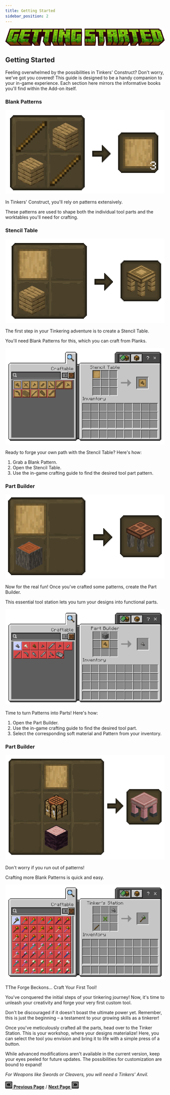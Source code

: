 ```yaml
---
title: Getting Started
sidebar_position: 2
---
```


![Getting Started](../_assets/images/tinkers-getting_started.png)

## Getting Started

Feeling overwhelmed by the possibilities in Tinkers' Construct? Don't worry, we've got you covered! This guide is designed to be a handy companion to your in-game experience.  Each section here mirrors the informative books you'll find within the Add-on itself.

### Blank Patterns

![Pattern Crafting](../_assets/images/tinkers-pattern_recipe.png)

In Tinkers' Construct, you'll rely on patterns extensively. 

These patterns are used to shape both the individual tool parts and the worktables you'll need for crafting.

### Stencil Table

![Stencil Table Crafting](../_assets/images/tinkers-stencil_table_recipe.png)

The first step in your Tinkering adventure is to create a Stencil Table.

You'll need Blank Patterns for this, which you can craft from Planks.

![Stencil Table Usage](../_assets/images/tinkers-stencil_table_usage.png)

Ready to forge your own path with the Stencil Table? Here's how:

1. Grab a Blank Pattern.
2. Open the Stencil Table.
3. Use the in-game crafting guide to find the desired tool part pattern.

### Part Builder

![Part Builder Crafting](../_assets/images/tinkers-part_builder_recipe.png)

Now for the real fun! Once you've crafted some patterns, create the Part Builder. 

This essential tool station lets you turn your designs into functional parts.

![Part Builder Usage](../_assets/images/tinkers-part_builder_usage.png)

Time to turn Patterns into Parts! Here's how:

1. Open the Part Builder.
2. Use the in-game crafting guide to find the desired tool part.
3. Select the corresponding soft material and Pattern from your inventory.

### Part Builder

![Tinkers' Station Crafting](../_assets/images/tinkers-tinkers_station_recipe.png)

Don't worry if you run out of patterns! 

Crafting more Blank Patterns is quick and easy.

![Tinkers' Station Usage](../_assets/images/tinkers-tinkers_station_usage.png)

TThe Forge Beckons... Craft Your First Tool!

You've conquered the initial steps of your tinkering journey! Now, it's time to unleash your creativity and forge your very first custom tool.

Don't be discouraged if it doesn't boast the ultimate power yet. Remember, this is just the beginning – a testament to your growing skills as a tinkerer!

Once you've meticulously crafted all the parts, head over to the Tinker Station. This is your workshop, where your designs materialize! Here, you can select the tool you envision and bring it to life with a simple press of a button.

While advanced modifications aren't available in the current version, keep your eyes peeled for future updates. The possibilities for customization are bound to expand!

*For Weapons like Swords or Cleavers, you will need a Tinkers' Anvil.*


[![Back](../_assets/images/tinkers-back.png) **Previous Page**](./welcome.md) / [**Next Page** ![Next](../_assets/images/tinkers-next.png)](./tier_1.md)